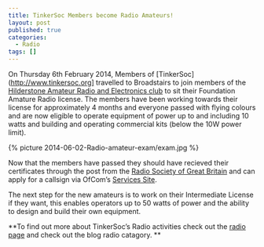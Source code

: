 ```yaml
---
title: TinkerSoc Members become Radio Amateurs!
layout: post
published: true
categories:
  - Radio
tags: []
---
```

On Thursday 6th February 2014, Members of [TinkerSoc](http://www.tinkersoc.org]
travelled to Broadstairs to join members of the [Hilderstone Amateur Radio and
Electronics club](http://www.g0hrs.org/) to sit their Foundation Amature Radio
license.  The members have been working towards their license for approximately
4 months and everyone passed with flying colours and are now eligible to
operate equipment of power up to and including 10 watts and building and
operating commercial kits (below the 10W power limit).

{% picture 2014-06-02-Radio-amateur-exam/exam.jpg %}

Now that the members have passed they should have
recieved their certificates through the post from the [Radio Society of Great
Britain](http://rsgb.org/) and can apply for a callsign via OfCom’s [Services
Site](https://services.ofcom.org.uk). 

The next step for the new amateurs is to work on their Intermediate License if
they want, this enables operators up to 50 watts of power and the ability to
design and build their own equipment. 

**To find out more about TinkerSoc’s Radio activities check out the [radio
page](http://www.tinkersoc.org/resources/radio.html) and check out the blog
radio catagory. **

